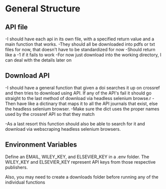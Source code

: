 # General Structure

## API file

-I should have each api in its own file, with a specified return value and a main function that works.
-They should all be downloaded into pdfs or txt files for now, that doesn't have to be standardized for now
-Should return like a -1 if it fails to work
-For now just download into the working directory, I can deal with the details later on

## Download API

-I should have a general function that given a doi searches it up on crossref and then tries to download using API. If
any of the API's fail it should go straight to the last method of download via headless selenium browse.r
-Then have like a dictinary that maps it to all the API journals that exist, else the headless selenium browser.
-Make sure the dict uses the proper names used by the crossref API so that they match

-As a last resort this function should also be able to search for it and download via webscraping headless selenium browsers.

## Environment Variables

Define an EMAIL, WILEY_KEY, and ELSEVIER_KEY in a .env folder. The WILEY_KEY and ELSEVIER_KEY represent API keys from
those respective publishers.

Also, you may need to create a downloads folder before running any of the individual functions
